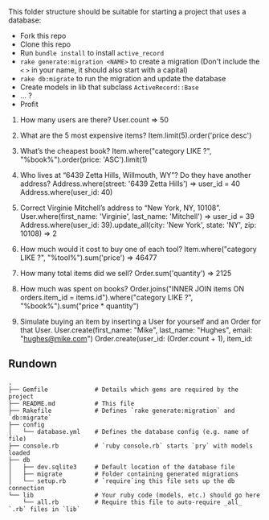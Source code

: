 This folder structure should be suitable for starting a project that uses a database:

* Fork this repo
* Clone this repo
* Run `bundle install` to install `active_record`
* `rake generate:migration <NAME>` to create a migration (Don't include the `<` `>` in your name, it should also start with a capital)
* `rake db:migrate` to run the migration and update the database
* Create models in lib that subclass `ActiveRecord::Base`
* ... ?
* Profit

1.  How many users are there?
    User.count => 50

2.  What are the 5 most expensive items?
    Item.limit(5).order('price desc')

3.  What’s the cheapest book?
    Item.where("category LIKE ?", "%book%").order(price: 'ASC').limit(1)

4.  Who lives at “6439 Zetta Hills, Willmouth, WY”? Do they have another address?
    Address.where(street: '6439 Zetta Hills') => user_id = 40
    Address.where(user_id: 40)

5.  Correct Virginie Mitchell’s address to “New York, NY, 10108”.
    User.where(first_name: 'Virginie', last_name: 'Mitchell') => user_id = 39
    Address.where(user_id: 39).update_all(city: 'New York', state: 'NY', zip: 10108) => 2

6.  How much would it cost to buy one of each tool?
    Item.where("category LIKE ?", "%tool%").sum('price') => 46477

7.  How many total items did we sell?
    Order.sum('quantity') => 2125

8.  How much was spent on books?
    Order.joins("INNER JOIN items ON orders.item_id = items.id").where("category LIKE ?", "%book%").sum("price * quantity")

9.  Simulate buying an item by inserting a User for yourself and an Order for that User.
    User.create(first_name: "Mike", last_name: "Hughes", email: "hughes@mike.com")
    Order.create(user_id: (Order.count + 1), item_id:

## Rundown

```
.
├── Gemfile             # Details which gems are required by the project
├── README.md           # This file
├── Rakefile            # Defines `rake generate:migration` and `db:migrate`
├── config
│   └── database.yml    # Defines the database config (e.g. name of file)
├── console.rb          # `ruby console.rb` starts `pry` with models loaded
├── db
│   ├── dev.sqlite3     # Default location of the database file
│   ├── migrate         # Folder containing generated migrations
│   └── setup.rb        # `require`ing this file sets up the db connection
└── lib                 # Your ruby code (models, etc.) should go here
    └── all.rb          # Require this file to auto-require _all_ `.rb` files in `lib`
```














